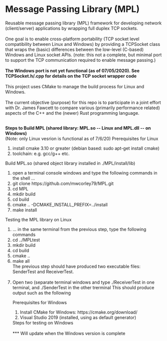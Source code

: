 # Message Passing Library (MPL) 
Reusable message passing library (MPL) framework for developing network (client/server) applications by wrapping full duplex TCP sockets.  <br> <br>
One goal is to enable cross-platform portability (TCP socket level compatibility between Linux and Windows) by providing a TCPSocket class that wraps the (basic) differences between the low-level (C-based) Windows and Linux socket APIs.  (note: this not a complete, but minimal port to support the TCP communication required to enable message passing.) <br> <br>
<b> The Windows port is not yet functional (as of 07/05/2020). See TCPSocket.h/.cpp for details on the TCP socket wrapper code </b> <br><br>
This project uses CMake to manage the build process for Linux and Windows.  <br> <br>
The current objective (purpose) for this repo is to participate in a joint effort with Dr. James Fawcett to compare various (primarily performance related) aspects of the C++ and the (newer) Rust programming language. <br><br>

<b> Steps to Build MPL (shared library: MPL.so -- Linux and MPL.dll -- on Windows) </b> <br> 
(Note: only Linux vesrion is functional as of 7/6/20)
Prerequisites for Linux
<ol>
  <li> install cmake 3.10 or greater (debian based:  sudo apt-get install cmake) </li>
  <li> toolchain: e.g. gcc/g++ etc. </li>
</ol>
Build MPL.so (shared object library installed in ./MPL/install/lib)
<ol> 
  <li> open a terminal console windows and type the following commands in the shell ... 
  <li> git clone https://github.com/mwcorley79/MPL.git </li>
  <li> cd MPL</li>
  <li> mkdir build </li>
  <li> cd build </li>
  <li> cmake .. -DCMAKE_INSTALL_PREFIX=../install </li>
  <li> make install </li>
 </ol>
 Testing the MPL library on Linux
 <ol>
  <li>  ... in the same terminal from the previous step, type the following commands </li>
  <li> cd ../MPLtest </li>
  <li> mkdir build </li>
  <li> cd build </li>
  <li> cmake .. </li>
  <li> make all </li>
  The previous step should have produced two executable files: SenderTest and ReceiverTest. </br></br>
  <li> Open two (separate terminal windows and type ./ReceiverTest in one terminal, and ./SenderTest in the other trerminal
       This should produce output such as the following </i>
  
Prerequisites for Windows
  <ol>
    <li> Install CMake for Windows: https://cmake.org/download/ </li>
    <li> Visual Studio 2019 (installed, using as default generator)</li>
  </ol>
  Steps for testing on Windows <br><br>
  *** Will update when the Windows version is complete

